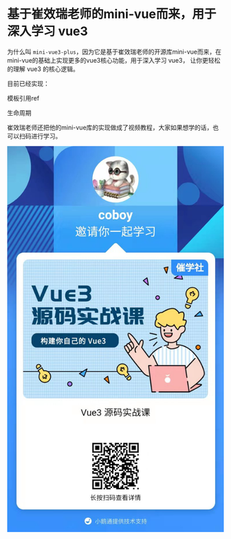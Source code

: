 # 基于崔效瑞老师的mini-vue而来，用于深入学习 vue3 

为什么叫 `mini-vue3-plus`，因为它是基于崔效瑞老师的开源库mini-vue而来，在mini-vue的基础上实现更多的vue3核心功能，用于深入学习 vue3， 让你更轻松的理解 vue3 的核心逻辑。

目前已经实现：

模板引用ref

生命周期



崔效瑞老师还把他的mini-vue库的实现做成了视频教程，大家如果想学的话，也可以扫码进行学习。

 ![](./md/study-mini-vue.jpg)



